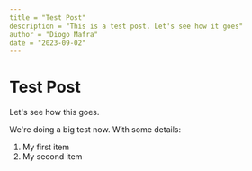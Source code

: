 ```yaml
---
title = "Test Post"
description = "This is a test post. Let's see how it goes"
author = "Diogo Mafra"
date = "2023-09-02"
---
```


# Test Post

Let's see how this goes.

We're doing a big test now. With some details:

1. My first item
2. My second item
